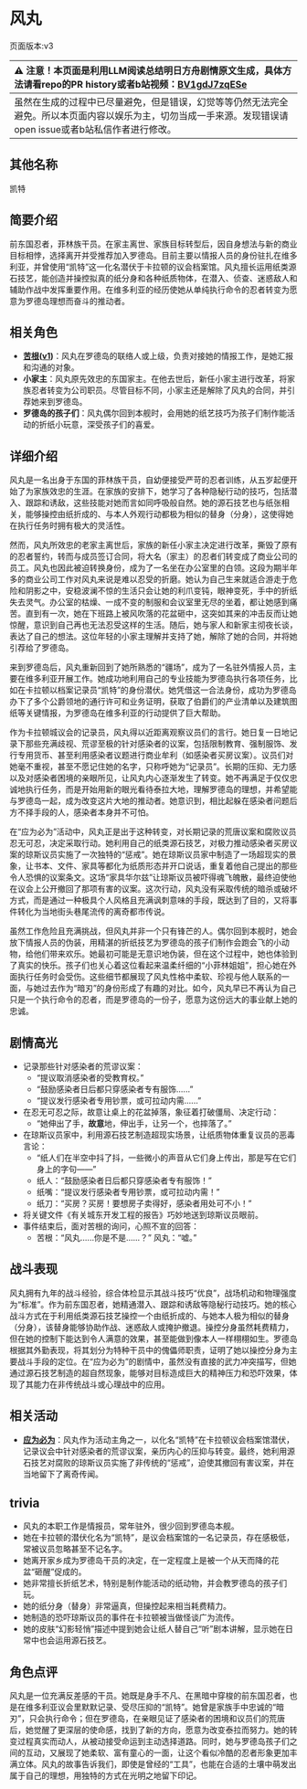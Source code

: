 # 风丸
页面版本:v3
 

| :warning: 注意！本页面是利用LLM阅读总结明日方舟剧情原文生成，具体方法请看repo的PR history或者b站视频：[BV1gdJ7zqESe](https://www.bilibili.com/video/BV1gdJ7zqESe/)         |
|:----------------------------|
| 虽然在生成的过程中已尽量避免，但是错误，幻觉等等仍然无法完全避免。所以本页面内容以娱乐为主，切勿当成一手来源。发现错误请open issue或者b站私信作者进行修改。|



## 其他名称
凯特
## 简要介绍
前东国忍者，菲林族干员。在家主离世、家族目标转型后，因自身想法与新的商业目标相悖，选择离开并受推荐加入罗德岛。目前主要以情报人员的身份驻扎在维多利亚，并曾使用“凯特”这一化名潜伏于卡拉顿的议会档案馆。风丸擅长运用纸类源石技艺，能创造并操控拟真的纸分身和各种纸质物体，在潜入、侦查、迷惑敌人和辅助作战中发挥重要作用。在维多利亚的经历使她从单纯执行命令的忍者转变为愿意为罗德岛理想而奋斗的推动者。
## 相关角色
-   **[苦根](extended_char_ku_gen.md)([v1](../chars/extended_char_ku_gen.md))**：风丸在罗德岛的联络人或上级，负责对接她的情报工作，是她汇报和沟通的对象。
-   **小家主**：风丸原先效忠的东国家主。在他去世后，新任小家主进行改革，将家族忍者转变为公司职员。尽管目标不同，小家主还是解除了风丸的合同，并引荐她来到罗德岛。
-   **罗德岛的孩子们**：风丸偶尔回到本舰时，会用她的纸艺技巧为孩子们制作能活动的折纸小玩意，深受孩子们的喜爱。
## 详细介绍
风丸是一名出身于东国的菲林族干员，自幼便接受严苛的忍者训练，从五岁起便开始了为家族效忠的生涯。在家族的安排下，她学习了各种隐秘行动的技巧，包括潜入、跟踪和诱敌，这些技能对她而言如同呼吸般自然。她的源石技艺也与纸张相关，能够操控由纸折成的、与本人外观行动都极为相似的替身（分身），这使得她在执行任务时拥有极大的灵活性。

然而，风丸所效忠的老家主离世后，家族的新任小家主决定进行改革，撕毁了原有的忍者誓约，转而与成员签订合同，将大名（家主）的忍者们转变成了商业公司的员工。风丸也因此被迫转换身份，成为了一名坐在办公室里的白领。这段为期半年多的商业公司工作对风丸来说是难以忍受的折磨。她认为自己生来就适合游走于危险和阴影之中，安稳波澜不惊的生活只会让她的利爪变钝，眼神变死，手中的折纸失去灵气。办公室的枯燥、一成不变的制服和会议室里无尽的坐着，都让她感到痛苦。直到有一次，她在下班路上被风吹落的花盆砸中，这突如其来的冲击反而让她惊醒，意识到自己再也无法忍受这样的生活。随后，她与家人和新家主彻夜长谈，表达了自己的想法。这位年轻的小家主理解并支持了她，解除了她的合同，并将她引荐给了罗德岛。

来到罗德岛后，风丸重新回到了她所熟悉的“疆场”，成为了一名驻外情报人员，主要在维多利亚开展工作。她成功地利用自己的专业技能为罗德岛执行各项任务，比如在卡拉顿以档案记录员“凯特”的身份潜伏。她凭借这一合法身份，成功为罗德岛办下了多个公爵领地的通行许可和业务证明，获取了伯爵们的产业清单以及建筑图纸等关键情报，为罗德岛在维多利亚的行动提供了巨大帮助。

作为卡拉顿城议会的记录员，风丸得以近距离观察议员们的言行。她日复一日地记录下那些充满歧视、荒谬至极的针对感染者的议案，包括限制教育、强制服饰、发行专用货币、甚至利用感染者议题进行商业牟利（如感染者买房议案）。议员们对她毫不重视，甚至不愿记住她的名字，只称呼她为“记录员”。长期的压抑、无力感以及对感染者困境的亲眼所见，让风丸内心逐渐发生了转变。她不再满足于仅仅忠诚地执行任务，而是开始用新的眼光看待泰拉大地，理解罗德岛的理想，并希望能与罗德岛一起，成为改变这片大地的推动者。她意识到，相比起躲在感染者问题后方不择手段的人，感染者本身并不可怕。

在“应为必为”活动中，风丸正是出于这种转变，对长期记录的荒唐议案和腐败议员忍无可忍，决定采取行动。她利用自己的纸类源石技艺，对极力推动感染者买房议案的琼斯议员实施了一次独特的“惩戒”。她在琼斯议员家中制造了一场超现实的景象，让书本、文件、家具等都化为纸质形态并开口说话，重复着他自己提出的那些令人恐惧的议案条文。这场“家具华尔兹”让琼斯议员被吓得魂飞魄散，最终迫使他在议会上公开撤回了那项有害的议案。这次行动，风丸没有采取传统的暗杀或破坏方式，而是通过一种极具个人风格且充满讽刺意味的手段，既达到了目的，又将事件转化为当地街头巷尾流传的离奇都市传说。

虽然工作危险且充满挑战，但风丸并非一个只有锋芒的人。偶尔回到本舰时，她会放下情报人员的伪装，用精湛的折纸技艺为罗德岛的孩子们制作会跑会飞的小动物，给他们带来欢乐。她最初可能是无意识地伪装，但在这个过程中，她也体验到了真实的快乐。孩子们也关心着这位看起来温柔纤细的“小菲林姐姐”，担心她在外面执行任务时会受伤。这些细节都展现了风丸性格中柔软、珍视与他人联系的一面，与她过去作为“暗刃”的身份形成了有趣的对比。如今，风丸早已不再认为自己只是一个执行命令的忍者，而是罗德岛的一份子，愿意为这份远大的事业献上她的忠诚。
## 剧情高光
*   记录那些针对感染者的荒谬议案：
    *   “提议取消感染者的受教育权。”
    *   “鼓励感染者日后都只穿感染者专有服饰......”
    *   “提议发行感染者专用钞票，或可拉动内需......”
*   在忍无可忍之际，故意让桌上的花盆掉落，象征着打破僵局、决定行动：
    *   “她伸出了手，**故意**地，伸出手，让另一个，也摔落了。”
*   在琼斯议员家中，利用源石技艺制造超现实场景，让纸质物体重复议员的恶毒言论：
    *   “纸人们在半空中抖了抖，一些微小的声音从它们身上传出，那是写在它们身上的字句——”
    *   纸人：“鼓励感染者日后都只穿感染者专有服饰！”
    *   纸嘴：“提议发行感染者专用钞票，或可拉动内需！”
    *   纸刀：“买房？买房！要想房子卖得好，感染者用处可不小！”
*   将关键文件《有关城东开发工程的报告》巧妙地送到琼斯议员眼前。
*   事件结束后，面对苦根的询问，心照不宣的回答：
    *   苦根：“风丸......你是不是......？” 风丸：“嘘。”
## 战斗表现
风丸拥有九年的战斗经验，综合体检显示其战斗技巧“优良”，战场机动和物理强度为“标准”。作为前东国忍者，她精通潜入、跟踪和诱敌等隐秘行动技巧。她的核心战斗方式在于利用纸类源石技艺操控一个由纸折成的、与她本人极为相似的替身（分身），该替身能够协助作战、迷惑敌人或掩护撤退。操控分身虽然耗费精力，但在她的控制下能达到令人满意的效果，甚至能做到像本人一样栩栩如生。罗德岛根据其外勤表现，将其划分为特种干员中的傀儡师职责，证明了她以操控分身为主要战斗手段的定位。在“应为必为”的剧情中，虽然没有直接的武力冲突描写，但她通过源石技艺制造的超自然现象，能够对目标造成巨大的精神压力和恐吓效果，体现了其能力在非传统战斗或心理战中的应用。
## 相关活动
-   **[应为必为](../stories/story_kazema_set_1.md)**：风丸作为活动主角之一，以化名“凯特”在卡拉顿议会档案馆潜伏，记录议会中针对感染者的荒谬议案，亲历内心的压抑与转变。最终，她利用源石技艺对腐败的琼斯议员实施了非传统的“惩戒”，迫使其撤回有害议案，并在当地留下了离奇传闻。
## trivia
*   风丸的本职工作是情报员，常年驻外，很少回到罗德岛本舰。
*   她在卡拉顿的潜伏化名为“凯特”，是议会档案馆的一名记录员，存在感极低，常被议员忽略甚至不记名字。
*   她离开家乡成为罗德岛干员的决定，在一定程度上是被一个从天而降的花盆“砸醒”促成的。
*   她非常擅长折纸艺术，特别是制作能活动的纸动物，并会教罗德岛的孩子们玩。
*   她的纸分身（替身）非常逼真，但操控起来相当耗费精力。
*   她制造的恐吓琼斯议员的事件在卡拉顿被当做怪谈广为流传。
*   她的皮肤“幻影轻悄”描述中提到她会让纸人替自己“听”剧本讲解，显示她在日常中也会运用源石技艺。
## 角色点评
风丸是一位充满反差感的干员。她既是身手不凡、在黑暗中穿梭的前东国忍者，也是在维多利亚议会里默默记录、受尽压抑的“凯特”。她曾是家族手中忠诚的“暗刃”，只会执行命令；但在罗德岛，在亲眼见证了感染者的困境和议员们的荒唐后，她觉醒了更深层的使命感，找到了新的方向，愿意为改变泰拉而努力。她的转变过程真实而动人，从被动接受命运到主动选择道路。同时，她与罗德岛孩子们之间的互动，又展现了她柔软、富有童心的一面，让这个看似冷酷的忍者形象更加丰满立体。风丸的故事告诉我们，即使是曾经的“工具”，也能在合适的土壤中萌发出属于自己的理想，用独特的方式在光明之地留下印记。